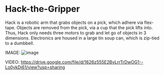 # Hack-the-Gripper
Hack is a robotic arm that grabs objects on a pick, which adhere via flex-tape. Objects are removed from the pick, via a cup that the pick lifts into. Thus, Hack only needs three motors to grab and let go of objects in 3 dimensions.
Electronics are housed in a large tin soup can, which is zip-tied to a dumbbell.

IMAGE:
![image](https://user-images.githubusercontent.com/59476460/123066007-aedec400-d3dd-11eb-9e09-9de2384cea55.png)

VIDEO:
https://drive.google.com/file/d/1626z555E2ByLrrTrDwOG1--Lo0ykDj61/view?usp=sharing


